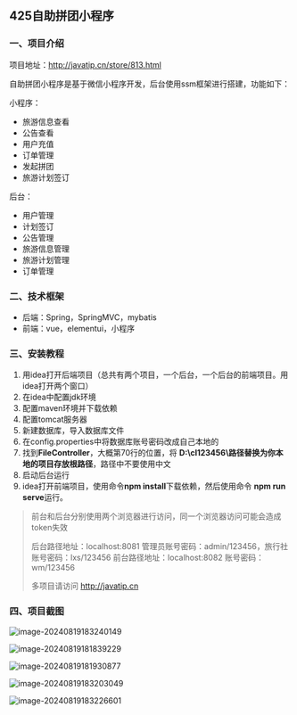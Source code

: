 ## 425自助拼团小程序

### 一、项目介绍

项目地址：http://javatip.cn/store/813.html

自助拼团小程序是基于微信小程序开发，后台使用ssm框架进行搭建，功能如下：

小程序：

- 旅游信息查看
- 公告查看
- 用户充值
- 订单管理
- 发起拼团
- 旅游计划签订

后台：

- 用户管理
- 计划签订
- 公告管理
- 旅游信息管理
- 旅游计划管理
- 订单管理

### 二、技术框架

- 后端：Spring，SpringMVC，mybatis
- 前端：vue，elementui，小程序

### 三、安装教程

1. 用idea打开后端项目（总共有两个项目，一个后台，一个后台的前端项目。用idea打开两个窗口）
2. 在idea中配置jdk环境
3. 配置maven环境并下载依赖
4. 配置tomcat服务器
5. 新建数据库，导入数据库文件
6. 在config.properties中将数据库账号密码改成自己本地的
7. 找到**FileController**，大概第70行的位置，将 **D:\\cl123456\\**路径替换为你本地的项目存放**根路径**，路径中不要使用中文
8. 启动后台运行
9. idea打开前端项目，使用命令**npm install**下载依赖，然后使用命令 **npm run serve**运行。

>前台和后台分别使用两个浏览器进行访问，同一个浏览器访问可能会造成token失效
>
>后台路径地址：localhost:8081  管理员账号密码：admin/123456，旅行社账号密码：lxs/123456
>前台路径地址：localhost:8082  账号密码：wm/123456
>
>多项目请访问 http://javatip.cn

### 四、项目截图

![image-20240819183240149](http://image.javatip.cn/bysj/20240819183240.png)

![image-20240819181839229](http://image.javatip.cn/bysj/20240819181839.png)

![image-20240819181930877](http://image.javatip.cn/bysj/20240819181930.png)

![image-20240819183203049](http://image.javatip.cn/bysj/20240819183203.png)

![image-20240819183226601](http://image.javatip.cn/bysj/20240819183226.png)
